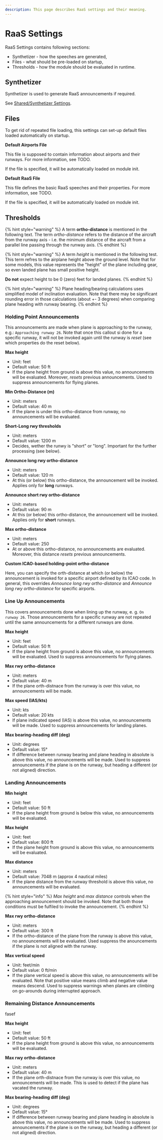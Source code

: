 ```yaml
---
description: This page describes RaaS settings and their meaning.
---
```


# RaaS Settings

RaaS Settings contains following sections:

* Synthetizer - how the speeches are generated,
* Files - what should be pre-loaded on startup,
* Thresholds - how the module should be evaluated in runtime.

## Synthetizer

Synthetizer is used to generate RaaS announcements if required.

See [Shared/Synthetizer Settings](../shared/synthetizer-settings.md).

## Files

To get rid of repeated file loading, this settings can set-up default files loaded automatically on startup.

**Default Airports File**

This file is supposed to contain information about airports and their runways.  For more information, see TODO.

If the file is specified, it will be automatically loaded on module init.

**Default RaaS File**

This file defines the basic RaaS speeches and their properties. For more information, see TODO.

If the file is specified, it will be automatically loaded on module init.

## Thresholds

{% hint style="warning" %}
A term **ortho-distance** is mentioned in the following text. The term _ortho-distance_ refers to the distance of the aircraft from the runway axis - i.e. the minimum distance of the aircraft from a parallel line passing through the runway axis.
{% endhint %}

{% hint style="warning" %}
A term _height_ is mentioned in the following test. This term refres to the airplane height above the ground level. Note that for some models, this value represents the "height" of the plane including gear, so even landed plane has small positive height.

**Do not** expect height to be 0 (zero) feet for landed planes.
{% endhint %}

{% hint style="warning" %}
Plane heading/bearing calculations uses simplified model of inclination evaluation. Note that there may be significant rounding error in those calculations (about +- 3 degrees) when comparing plane heading with runway bearing.
{% endhint %}

### Holding Point Announcements

This announcements are made when plane is approaching to the runway, e.g.: `Approachíng runway 26`. Note that once this callout si done for a specific runway, it will not be invoked again until the runway is _reset_ (see which properties do the reset below).

**Max height**

* Unit: feet
* Default value: 50 ft
* If the plane height from ground is above this value, no announcements will be evaluated. Moreover, _resets_ previous announcements. Used to suppress announcements for flying planes.

**Min Ortho-Distance (m)**

* Unit: meters
* Default value: 40 m
* If the plane is under this ortho-distance from runway, no announcements will be evaluated.

**Short-Long rwy thresholds**

* Unit: meters
* Default value: 1200 m
* Decides, wether the runwy is "short" or "long". Important for the further processing (see below).

**Announce long rwy ortho-distance**

* Unit: meters
* Default value: 120 m
* At this (or below) this ortho-distance, the announcement will be invoked. Applies only for **long** runways.

**Announce short rwy ortho-distance**

* Unit: meters
* Default value: 90 m
* At this (or below) this ortho-distance, the announcement will be invoked. Applies only for **short** runways.

**Max ortho-distance**

* Unit: meters
* Default value: 250
* At or above this ortho-distance, no announcements are evaluated. Moreover, this distance _resets_ previous announcements.

**Custom ICAO-based holding-point ortho-distance**

Here, you can specify the orth-distance at which (or below) the announcement is invoked for a specific airport defined by its ICAO code. In general, this overrides _Announce long rwy ortho-distance_ and _Announce long rwy ortho-distance_ for specific airports.

### Line Up Announcements

This covers announcements done when lining up the runway, e. g. `On runway 26`. Those announcements for a specific runway are not repeated until the same announcements for a different runways are done.

**Max height**

* Unit: feet
* Default value: 50 ft
* If the plane height from ground is above this value, no announcements will be evaluated. Used to suppress announcements for flying planes.

**Max rwy ortho-distance**

* Unit: meters
* Default value: 40 m
* If the plane orth-distnace from the runway is over this value, no announcements will be made.

**Max speed (IAS/kts)**

* Unit: kts
* Default value: 20 kts
* If plane indicated speed (IAS) is above this value, no announcements will be made. Used to suppress announcements for landing planes.

**Max bearing-heading diff (deg)**

* Unit: degrees
* Default value: 15°
* If difference between runway bearing and plane heading in absolute is above this value, no announcements will be made. Used to suppress announcements if the plane is on the runway, but heading a different (or not aligned) direction.&#x20;

### Landing Announcements

**Min height**

* Unit: feet
* Default value: 50 ft
* If the plane height from ground is below this value, no announcements will be evaluated.

**Max height**

* Unit: feet
* Default value: 800 ft
* If the plane height from ground is above this value, no announcements will be evaluated.

**Max distance**

* Unit: meters
* Default value: 7048 m (approx 4 nautical miles)
* If the plane distance from the runway threshold is above this value, no announcements will be evaluated.

{% hint style="info" %}
_Max height_  and _max distance_ controls when the approaching announcement should be invoked. Note that both those conditions must be fulfiled to invoke the announcement.
{% endhint %}

**Max rwy ortho-distance**

* Unit: meters
* Default value: 300 ft
* If the ortho-distance of the plane from the runway is above this value, no announcements will be evaluated. Used suppress the anouncements if the plane is not aligned with the runway.

**Max vertical speed**

* Unit: feet/min
* Default value: 0 ft/min
* If the plane vertical speed is above this value, no announcements will be evaluated. Note that positive value means climb and negative value means descend. Used to suppress warnings when planes are climbing on go-arounds during interrupted approach.

### Remaining Distance Announcements

fasef

**Max height**

* Unit: feet
* Default value: 50 ft
* If the plane height from ground is above this value, no announcements will be evaluated.

**Max rwy ortho-distance**

* Unit: meters
* Default value: 40 m
* If the plane orth-distnace from the runway is over this value, no announcements will be made. This is used to detect if the plane has vacated the runway.

**Max bearing-heading diff (deg)**

* Unit: degrees
* Default value: 15°
* If difference between runway bearing and plane heading in absolute is above this value, no announcements will be made. Used to suppress announcements if the plane is on the runway, but heading a different (or not aligned) direction.&#x20;



